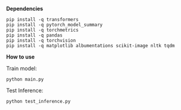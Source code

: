 **Dependencies**
  
```
pip install -q transformers
pip install -q pytorch_model_summary
pip install -q torchmetrics
pip install -q pandas
pip install -q torchvision
pip install -q matplotlib albumentations scikit-image nltk tqdm
```

**How to use**

Train model: 
```
python main.py
```
Test Inference: 
```
python test_inference.py
```
